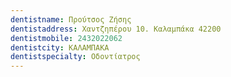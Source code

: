 ```yaml
---
dentistname: Προύτσος Ζήσης
dentistaddress: Χαντζηπέρου 10. Καλαμπάκα 42200
dentistmobile: 2432022062
dentistcity: ΚΑΛΑΜΠΑΚΑ
dentistspecialty: Οδοντίατρος
---
```

